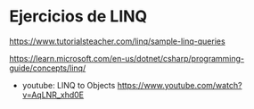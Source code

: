 # Ejercicios de LINQ
https://www.tutorialsteacher.com/linq/sample-linq-queries

https://learn.microsoft.com/en-us/dotnet/csharp/programming-guide/concepts/linq/

- youtube: LINQ to Objects
https://www.youtube.com/watch?v=AqLNR_xhd0E